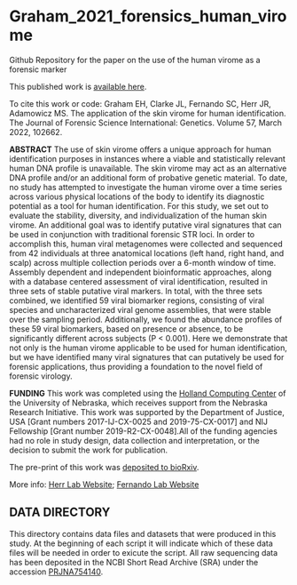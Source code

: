 # Graham_2021_forensics_human_virome

Github Repository for the paper on the use of the human virome as a forensic marker

This published work is [available here](https://doi.org/10.1016/j.fsigen.2022.102662).

To cite this work or code:
Graham EH, Clarke JL, Fernando SC, Herr JR, Adamowicz MS. The application of the skin virome for human identification. The Journal of Forensic Science International: Genetics. Volume 57, March 2022, 102662.

__ABSTRACT__
The use of skin virome offers a unique approach for human identification purposes in instances where a viable and statistically relevant human DNA profile is unavailable. The skin virome may act as an alternative DNA profile and/or an additional form of probative genetic material. To date, no study has attempted to investigate the human virome over a time series across various physical locations of the body to identify its diagnostic potential as a tool for human identification. For this study, we set out to evaluate the stability, diversity, and individualization of the human skin virome. An additional goal was to identify putative viral signatures that can be used in conjunction with traditional forensic STR loci. In order to accomplish this, human viral metagenomes were collected and sequenced from 42 individuals at three anatomical locations (left hand, right hand, and scalp) across multiple collection periods over a 6-month window of time. Assembly dependent and independent bioinformatic approaches, along with a database centered assessment of viral identification, resulted in three sets of stable putative viral markers. In total, with the three sets combined, we identified 59 viral biomarker regions, consisting of viral species and uncharacterized viral genome assemblies, that were stable over the sampling period. Additionally, we found the abundance profiles of these 59 viral biomarkers, based on presence or absence, to be significantly different across subjects (P < 0.001). Here we demonstrate that not only is the human virome applicable to be used for human identification, but we have identified many viral signatures that can putatively be used for forensic applications, thus providing a foundation to the novel field of forensic virology.

__FUNDING__
This work was completed using the [Holland Computing Center](https://hcc.unl.edu/) of the University of Nebraska, which receives support from the Nebraska Research Initiative. This work was supported by the Department of Justice, USA [Grant numbers 2017-IJ-CX-0025 and 2019-75-CX-0017] and NIJ Fellowship [Grant number 2019-R2-CX-0048].All of the funding agencies had no role in study design, data collection and interpretation, or the decision to submit the work for publication.

The pre-print of this work was [deposited to bioRxiv](https://www.biorxiv.org/content/10.1101/2021.09.10.459834v1).

More info:
[Herr Lab Website](http://herrlab.com/);
[Fernando Lab Website](https://fernandolab.unl.edu/)

## DATA DIRECTORY ##

This directory contains data files and datasets that were produced in this study. At the beginning of each script it will indicate which of these data files will be needed in order to exicute the script. All raw sequencing data has been deposited in the NCBI Short Read Archive (SRA) under the accession [PRJNA754140](https://www.ncbi.nlm.nih.gov/bioproject/PRJNA754140/). 
